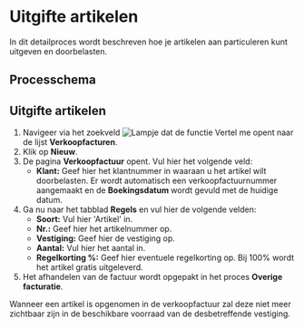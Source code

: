 # Uitgifte artikelen

In dit detailproces wordt beschreven hoe je artikelen aan particuleren kunt uitgeven en doorbelasten.

## Processchema

## Uitgifte artikelen

1. Navigeer via het zoekveld ![Lampje dat de functie Vertel me opent](https://docs.microsoft.com/nl-NL/dynamics365/business-central/media/ui-search/search_small.png "Vertel me wat u wilt doen") naar de lijst **Verkoopfacturen**.
2. Klik op  **Nieuw**.
3. De pagina **Verkoopfactuur** opent. Vul hier het volgende veld:
	* **Klant:** Geef hier het klantnummer in waaraan u het artikel wilt doorbelasten. Er wordt automatisch een verkoopfactuurnummer aangemaakt en de **Boekingsdatum** wordt gevuld met de huidige datum. 
4. Ga nu naar het tabblad **Regels** en vul hier de volgende velden:
	* **Soort:** Vul hier 'Artikel' in. 
	* **Nr.:** Geef hier het artikelnummer op.
	* **Vestiging:** Geef hier de vestiging op.
	* **Aantal:** Vul hier het aantal in. 
	* **Regelkorting %:** Geef hier eventuele regelkorting op. Bij 100% wordt het artikel gratis uitgeleverd. 
5. Het afhandelen van de factuur wordt opgepakt in het proces **Overige facturatie**.

Wanneer een artikel is opgenomen in de verkoopfactuur zal deze niet meer zichtbaar zijn in de beschikbare voorraad van de desbetreffende vestiging. 

<!--stackedit_data:
eyJoaXN0b3J5IjpbMTgxMTA3NTQ0NCwzNzY4NDIxMTldfQ==
-->